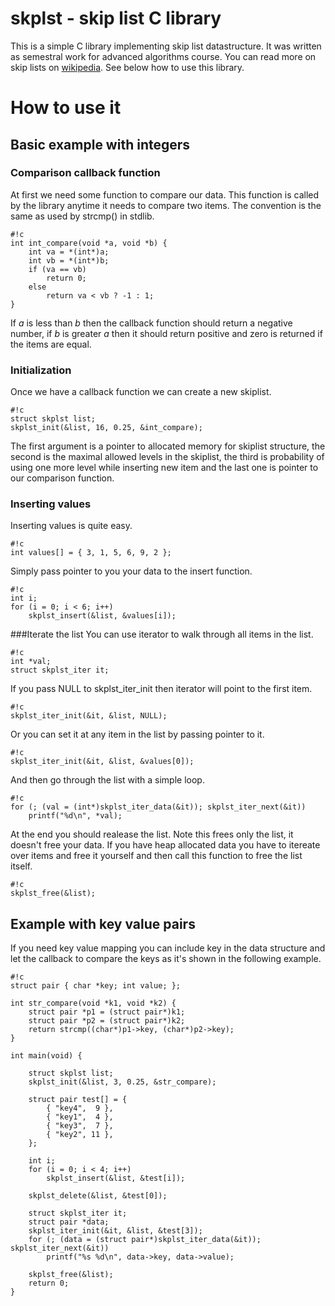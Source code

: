 # skplst - skip list C library

This is a simple C library implementing skip list datastructure. It was written as semestral work for advanced algorithms course. You can read more on skip lists on [wikipedia](https://en.wikipedia.org/wiki/Skip_list). See below how to use this library.

# How to use it

## Basic example with integers

### Comparison callback function
At first we need some function to compare our data. This function is called by the library anytime it needs to compare two items. The convention is the same as used by strcmp() in stdlib. 
```
#!c
int int_compare(void *a, void *b) {
    int va = *(int*)a;
    int vb = *(int*)b;
    if (va == vb) 
        return 0;
    else
        return va < vb ? -1 : 1;
}
```
If *a* is less than *b* then the callback function should return a negative number, if *b* is greater *a* then it should return positive and zero is returned if the items are equal.

### Initialization
Once we have a callback function we can create a new skiplist. 
```
#!c
struct skplst list;
skplst_init(&list, 16, 0.25, &int_compare);
```
The first argument is a pointer to allocated memory for skiplist structure, the second is the maximal allowed levels in the skiplist, the third is probability of using one more level while inserting new item and the last one is pointer to our comparison function. 

### Inserting values
Inserting values is quite easy.
```
#!c
int values[] = { 3, 1, 5, 6, 9, 2 };
```
Simply pass pointer to you your data to the insert function.
```
#!c
int i;
for (i = 0; i < 6; i++)
    skplst_insert(&list, &values[i]);
```
###Iterate the list
You can use iterator to walk through all items in the list.
```
#!c
int *val;
struct skplst_iter it;
```
If you pass NULL to skplst_iter_init then iterator will point to the first item.
```
#!c
skplst_iter_init(&it, &list, NULL);
```

Or you can set it at any item in the list by passing pointer to it.
```
#!c
skplst_iter_init(&it, &list, &values[0]);
```
And then go through the list with a simple loop.
```
#!c
for (; (val = (int*)skplst_iter_data(&it)); skplst_iter_next(&it))
    printf("%d\n", *val);
```
At the end you should realease the list. Note this frees only the list, it doesn't free your data. If you have heap allocated data you have to itereate over items and free it yourself and then call this function to free the list itself.
```
#!c
skplst_free(&list);
```
## Example with key value pairs

If you need key value mapping you can include key in the data structure and let the callback to compare the keys as it's shown in the following example.

```
#!c
struct pair { char *key; int value; };

int str_compare(void *k1, void *k2) {
    struct pair *p1 = (struct pair*)k1;
    struct pair *p2 = (struct pair*)k2;
    return strcmp((char*)p1->key, (char*)p2->key);
}

int main(void) {

    struct skplst list;
    skplst_init(&list, 3, 0.25, &str_compare);

    struct pair test[] = { 
        { "key4",  9 },
        { "key1",  4 },
        { "key3",  7 },
        { "key2", 11 },
    };  

    int i;
    for (i = 0; i < 4; i++)
        skplst_insert(&list, &test[i]);

    skplst_delete(&list, &test[0]);

    struct skplst_iter it; 
    struct pair *data;
    skplst_iter_init(&it, &list, &test[3]);
    for (; (data = (struct pair*)skplst_iter_data(&it)); skplst_iter_next(&it))
        printf("%s %d\n", data->key, data->value);

    skplst_free(&list);
    return 0;
}
```
